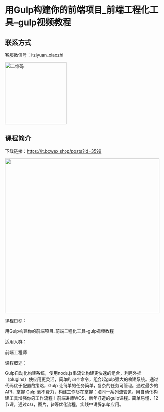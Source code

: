 # 用Gulp构建你的前端项目_前端工程化工具–gulp视频教程

## 联系方式

客服微信号：itziyuan_xiaozhi

<img src="https://ziyuanyun.oss-cn-guangzhou.aliyuncs.com/common/20240614073449/666b82192834a.jpg" width="200" height="200" alt="二维码">

## 课程简介

下载链接：https://it.bcwex.shop/posts?id=3599

<img src="https://ziyuanyun.oss-cn-guangzhou.aliyuncs.com/yun/20240515185233/664493f1d1623.jpg" width="500" alt="">

  

 课程目标：

 用Gulp构建你的前端项目_前端工程化工具–gulp视频教程

 适用人群：

 前端工程师

 课程概述：

 Gulp自动化构建系统，使用node.js串流让构建更快速的组合，利用外挂（plugins）使应用更灵活，简单的四个命令，组合起gulp强大的构建系统。通过代码优于配置的策略，Gulp 让简单的任务简单，复杂的任务可管理。通过最少的 API，掌握 Gulp 毫不费力，构建工作尽在掌握：如同一系列流管道。用自动化构建工具增强你的工作流程！前端讲师WOS，新年打造的gulp课程。简单易懂，12节课，通过css，图片，js等优化流程，实践中讲解gulp应用。

  